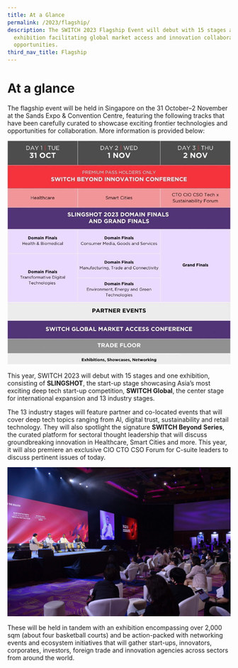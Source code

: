 ```yaml
---
title: At a Glance
permalink: /2023/flagship/
description: The SWITCH 2023 Flagship Event will debut with 15 stages and one
  exhibition facilitating global market access and innovation collaboration
  opportunities.
third_nav_title: Flagship
---
```

# At a glance

The flagship event will be held in Singapore on the 31 October–2 November at the Sands Expo & Convention Centre, featuring the following tracks that have been carefully curated to showcase exciting frontier technologies and opportunities for collaboration. More information is provided below:

![](/images/2023/at%20a%20glance%202023%20v1.jpg)

This year, SWITCH 2023 will debut with 15 stages and one exhibition, consisting of **SLINGSHOT**, the start-up stage showcasing Asia’s most exciting deep tech start-up competition, **SWITCH Global**, the center stage for international expansion and 13 industry stages.

The 13 industry stages will feature partner and co-located events that will cover deep tech topics ranging from AI, digital trust, sustainability and retail technology. They will also spotlight the signature **SWITCH Beyond** **Series**, the curated platform for sectoral thought leadership that will discuss groundbreaking innovation in Healthcare, Smart Cities and more. This year, it will also premiere an exclusive CIO CTO CSO Forum for C-suite leaders to discuss pertinent issues of today.

![](/images/2023/switch%20stage.jpg)

These will be held in tandem with an exhibition encompassing over 2,000 sqm (about four basketball courts) and be action-packed with networking events and ecosystem initiatives that will gather start\-ups, innovators, corporates, investors, foreign trade and innovation agencies across sectors from around the world.